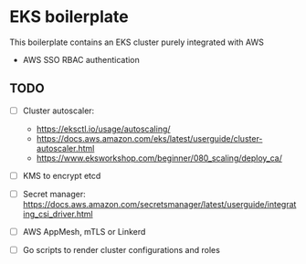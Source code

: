 # EKS boilerplate

This boilerplate contains an EKS cluster purely integrated with AWS

- AWS SSO RBAC authentication

## TODO

- [ ] Cluster autoscaler: 
  - https://eksctl.io/usage/autoscaling/
  - https://docs.aws.amazon.com/eks/latest/userguide/cluster-autoscaler.html
  - https://www.eksworkshop.com/beginner/080_scaling/deploy_ca/

- [ ] KMS to encrypt etcd

- [ ] Secret manager: https://docs.aws.amazon.com/secretsmanager/latest/userguide/integrating_csi_driver.html

- [ ] AWS AppMesh, mTLS or Linkerd

- [ ] Go scripts to render cluster configurations and roles